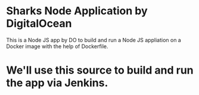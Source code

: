 # Sharks Node Application by DigitalOcean

This is a Node JS app by DO to build and run a Node JS appliation on a Docker image with the help of Dockerfile.

# We'll use this source to build and run the app via Jenkins.
